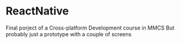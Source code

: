 # ReactNative
Final porject of a Cross-platform Development course in MMCS
But probably just a prototype with a couple of screens
